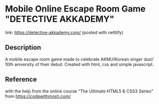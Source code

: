 # Mobile Online Escape Room Game "DETECTIVE AKKADEMY"

link: https://detective-akkademy.com/
(posted with nettlify)

## Description

A mobile escape room game made to celebrate AKMU(Korean singer duo)' 10th aniversity of their debut.
Created with html, css and simple javascript.

## Reference

with the help from the online course "The Ultimate HTML5 & CSS3 Series" from https://codewithmosh.com/
